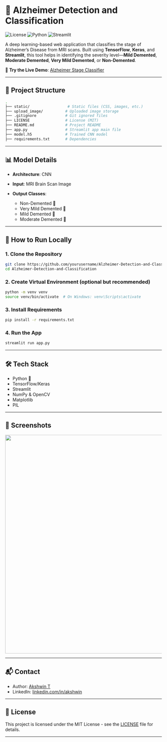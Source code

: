 
# 🧠 Alzheimer Detection and Classification

![License](https://img.shields.io/badge/license-MIT-blue.svg)
![Python](https://img.shields.io/badge/python-3.7+-blue)
![Streamlit](https://img.shields.io/badge/Streamlit-Deployed-brightgreen)

A deep learning-based web application that classifies the stage of Alzheimer’s Disease from MRI scans. Built using **TensorFlow**, **Keras**, and **Streamlit**, this tool helps in identifying the severity level—**Mild Demented**, **Moderate Demented**, **Very Mild Demented**, or **Non-Demented**.

🔗 **Try the Live Demo**: [Alzheimer Stage Classifier](https://alzheimer-stage-classifier.streamlit.app/)

---

## 📂 Project Structure

```bash
.
├── static/                 # Static files (CSS, images, etc.)
├── upload_image/          # Uploaded image storage
├── .gitignore             # Git ignored files
├── LICENSE                # License (MIT)
├── README.md              # Project README
├── app.py                 # Streamlit app main file
├── model.h5               # Trained CNN model
├── requirements.txt       # Dependencies
````

---

## 📊 Model Details

* **Architecture**: CNN
* **Input**: MRI Brain Scan Image
* **Output Classes**:

  * Non-Demented 🧠
  * Very Mild Demented 🧠
  * Mild Demented 🧠
  * Moderate Demented 🧠

---

## 🚀 How to Run Locally

### 1. Clone the Repository

```bash
git clone https://github.com/yourusername/Alzheimer-Detection-and-Classification.git
cd Alzheimer-Detection-and-Classification
```

### 2. Create Virtual Environment (optional but recommended)

```bash
python -m venv venv
source venv/bin/activate  # On Windows: venv\Scripts\activate
```

### 3. Install Requirements

```bash
pip install -r requirements.txt
```

### 4. Run the App

```bash
streamlit run app.py
```

---

## 🛠️ Tech Stack

* Python 🐍
* TensorFlow/Keras
* Streamlit
* NumPy & OpenCV
* Matplotlib
* PIL

---

## 📸 Screenshots

<img src="static/sample_ui.png" width="700"/>

---

## 📬 Contact

* Author: [Akshwin T](https://github.com/akshwin01)
* LinkedIn: [linkedin.com/in/akshwin](https://linkedin.com/in/akshwin)

---

## 📜 License

This project is licensed under the MIT License - see the [LICENSE](LICENSE) file for details.

---